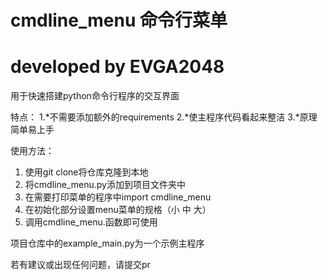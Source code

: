 # cmdline_menu 命令行菜单
# developed by EVGA2048
用于快速搭建python命令行程序的交互界面

特点：
1.*不需要添加额外的requirements
2.*使主程序代码看起来整洁
3.*原理简单易上手

使用方法：
1. 使用git clone将仓库克隆到本地
2. 将cmdline_menu.py添加到项目文件夹中
3. 在需要打印菜单的程序中import cmdline_menu
4. 在初始化部分设置menu菜单的规格（小 中 大）
5. 调用cmdline_menu.函数即可使用

项目仓库中的example_main.py为一个示例主程序

若有建议或出现任何问题，请提交pr
